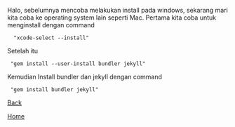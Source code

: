 Halo, sebelumnya mencoba melakukan install pada windows,
sekarang mari kita coba ke operating system lain seperti Mac.
Pertama kita coba untuk menginstall dengan command

```PS
  "xcode-select --install"
```

Setelah itu

```PS
 "gem install --user-install bundler jekyll"
```

Kemudian Install bundler dan jekyll dengan command

```PS
 "gem install bundler jekyll"
```

[Back](https://farz-hkh.github.io/Exercise/Logs.html)

[Home](https://farz-hkh.github.io/Exercise/)
